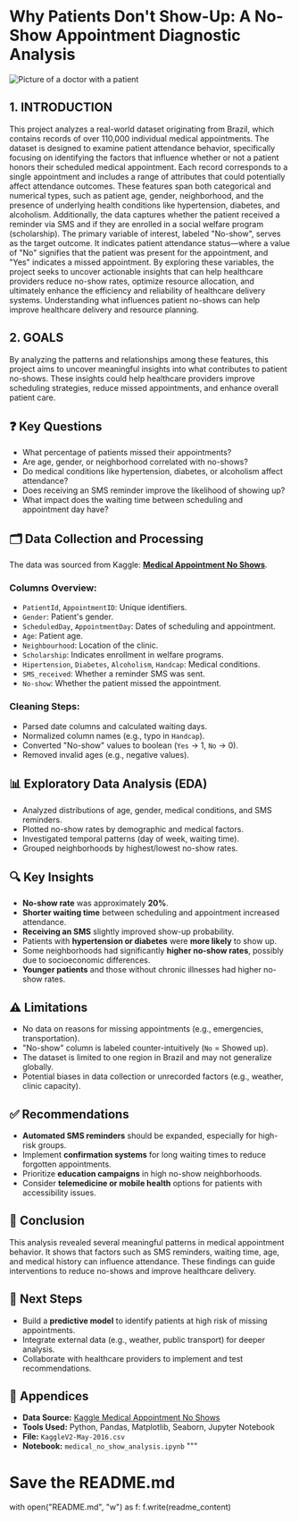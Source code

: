 # Why Patients Don't Show-Up: A No-Show Appointment Diagnostic Analysis
![Picture of a doctor with a patient](hospital.jpg)
## 1. INTRODUCTION
This project analyzes a real-world dataset originating from Brazil, which contains records of over 110,000 individual medical appointments. The dataset is designed to examine patient attendance behavior, specifically focusing on identifying the factors that influence whether or not a patient honors their scheduled medical appointment. Each record corresponds to a single appointment and includes a range of attributes that could potentially affect attendance outcomes. These features span both categorical and numerical types, such as patient age, gender, neighborhood, and the presence of underlying health conditions like hypertension, diabetes, and alcoholism. Additionally, the data captures whether the patient received a reminder via SMS and if they are enrolled in a social welfare program (scholarship).
The primary variable of interest, labeled "No-show", serves as the target outcome. It indicates patient attendance status—where a value of "No" signifies that the patient was present for the appointment, and "Yes" indicates a missed appointment.
By exploring these variables, the project seeks to uncover actionable insights that can help healthcare providers reduce no-show rates, optimize resource allocation, and ultimately enhance the efficiency and reliability of healthcare delivery systems. Understanding what influences patient no-shows can help improve healthcare delivery and resource planning.

## 2. GOALS
By analyzing the patterns and relationships among these features, this project aims to uncover meaningful insights into what contributes to patient no-shows. These insights could help healthcare providers improve scheduling strategies, reduce missed appointments, and enhance overall patient care.

## ❓ Key Questions
- What percentage of patients missed their appointments?
- Are age, gender, or neighborhood correlated with no-shows?
- Do medical conditions like hypertension, diabetes, or alcoholism affect attendance?
- Does receiving an SMS reminder improve the likelihood of showing up?
- What impact does the waiting time between scheduling and appointment day have?

## 🗂️ Data Collection and Processing
The data was sourced from Kaggle: **[Medical Appointment No Shows](https://www.kaggle.com/datasets/joniarroba/noshowappointments)**.

### Columns Overview:
- `PatientId`, `AppointmentID`: Unique identifiers.
- `Gender`: Patient's gender.
- `ScheduledDay`, `AppointmentDay`: Dates of scheduling and appointment.
- `Age`: Patient age.
- `Neighbourhood`: Location of the clinic.
- `Scholarship`: Indicates enrollment in welfare programs.
- `Hipertension`, `Diabetes`, `Alcoholism`, `Handcap`: Medical conditions.
- `SMS_received`: Whether a reminder SMS was sent.
- `No-show`: Whether the patient missed the appointment.

### Cleaning Steps:
- Parsed date columns and calculated waiting days.
- Normalized column names (e.g., typo in `Handcap`).
- Converted "No-show" values to boolean (`Yes` → 1, `No` → 0).
- Removed invalid ages (e.g., negative values).

## 📊 Exploratory Data Analysis (EDA)
- Analyzed distributions of age, gender, medical conditions, and SMS reminders.
- Plotted no-show rates by demographic and medical factors.
- Investigated temporal patterns (day of week, waiting time).
- Grouped neighborhoods by highest/lowest no-show rates.

## 🔍 Key Insights
- **No-show rate** was approximately **20%**.
- **Shorter waiting time** between scheduling and appointment increased attendance.
- **Receiving an SMS** slightly improved show-up probability.
- Patients with **hypertension or diabetes** were **more likely** to show up.
- Some neighborhoods had significantly **higher no-show rates**, possibly due to socioeconomic differences.
- **Younger patients** and those without chronic illnesses had higher no-show rates.

## ⚠️ Limitations
- No data on reasons for missing appointments (e.g., emergencies, transportation).
- "No-show" column is labeled counter-intuitively (`No` = Showed up).
- The dataset is limited to one region in Brazil and may not generalize globally.
- Potential biases in data collection or unrecorded factors (e.g., weather, clinic capacity).

## ✅ Recommendations
- **Automated SMS reminders** should be expanded, especially for high-risk groups.
- Implement **confirmation systems** for long waiting times to reduce forgotten appointments.
- Prioritize **education campaigns** in high no-show neighborhoods.
- Consider **telemedicine or mobile health** options for patients with accessibility issues.

## 🧾 Conclusion
This analysis revealed several meaningful patterns in medical appointment behavior. It shows that factors such as SMS reminders, waiting time, age, and medical history can influence attendance. These findings can guide interventions to reduce no-shows and improve healthcare delivery.

## 🔄 Next Steps
- Build a **predictive model** to identify patients at high risk of missing appointments.
- Integrate external data (e.g., weather, public transport) for deeper analysis.
- Collaborate with healthcare providers to implement and test recommendations.

## 📎 Appendices
- **Data Source:** [Kaggle Medical Appointment No Shows](https://www.kaggle.com/datasets/joniarroba/noshowappointments)
- **Tools Used:** Python, Pandas, Matplotlib, Seaborn, Jupyter Notebook
- **File:** `KaggleV2-May-2016.csv`  
- **Notebook:** `medical_no_show_analysis.ipynb`
"""

# Save the README.md
with open("README.md", "w") as f:
    f.write(readme_content)
